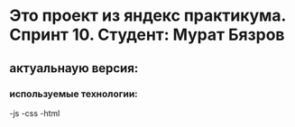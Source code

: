# Это проект из яндекс практикума. Спринт 10. Студент: Мурат Бязров
## актуальнаую версия:
### используемые технологии:
-js
-css
-html
